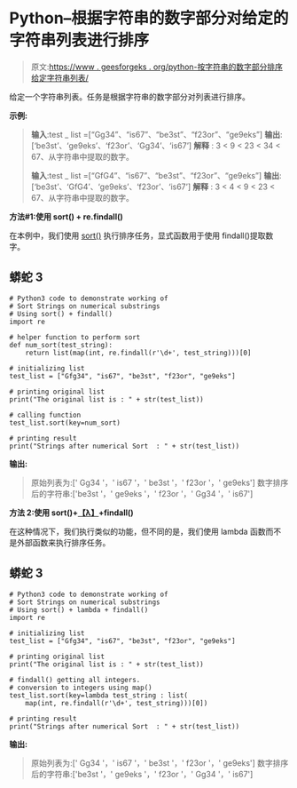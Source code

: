 # Python–根据字符串的数字部分对给定的字符串列表进行排序

> 原文:[https://www . geesforgeks . org/python-按字符串的数字部分排序给定字符串列表/](https://www.geeksforgeeks.org/python-sort-given-list-of-strings-by-part-the-numeric-part-of-string/)

给定一个字符串列表。任务是根据字符串的数字部分对列表进行排序。

**示例:**

> **输入**:test _ list =[“Gg34”、“is67”、“be3st”、“f23or”、“ge9eks”]
> **输出**:[‘be3st’、‘ge9eks’、‘f23or’、‘Gg34’、‘is67’]
> **解释** : 3 < 9 < 23 < 34 < 67、从字符串中提取的数字。
> 
> **输入**:test _ list =[“GfG4”、“is67”、“be3st”、“f23or”、“ge9eks”]
> **输出**:[‘be3st’、‘GfG4’、‘ge9eks’、‘f23or’、‘is67’]
> **解释** : 3 < 4 < 9 < 23 < 67、从字符串中提取的数字。

**方法#1:使用 sort() + re.findall()**

在本例中，我们使用 [sort()](https://www.geeksforgeeks.org/list-methods-in-python-set-2-del-remove-sort-insert-pop-extend/) 执行排序任务，显式函数用于使用 findall()提取数字。

## 蟒蛇 3

```
# Python3 code to demonstrate working of
# Sort Strings on numerical substrings
# Using sort() + findall()
import re

# helper function to perform sort
def num_sort(test_string):
    return list(map(int, re.findall(r'\d+', test_string)))[0]

# initializing list
test_list = ["Gfg34", "is67", "be3st", "f23or", "ge9eks"]

# printing original list
print("The original list is : " + str(test_list))

# calling function
test_list.sort(key=num_sort)

# printing result
print("Strings after numerical Sort  : " + str(test_list))
```

**输出:**

> 原始列表为:[' Gg34 '，' is67 '，' be3st '，' f23or '，' ge9eks']
> 数字排序后的字符串:['be3st '，' ge9eks '，' f23or '，' Gg34 '，' is67']

**方法 2:使用 sort()+**[**【λ】**](https://www.geeksforgeeks.org/python-lambda-anonymous-functions-filter-map-reduce/)**+findall()**

在这种情况下，我们执行类似的功能，但不同的是，我们使用 lambda 函数而不是外部函数来执行排序任务。

## 蟒蛇 3

```
# Python3 code to demonstrate working of
# Sort Strings on numerical substrings
# Using sort() + lambda + findall()
import re

# initializing list
test_list = ["Gfg34", "is67", "be3st", "f23or", "ge9eks"]

# printing original list
print("The original list is : " + str(test_list))

# findall() getting all integers.
# conversion to integers using map()
test_list.sort(key=lambda test_string : list(
    map(int, re.findall(r'\d+', test_string)))[0])

# printing result
print("Strings after numerical Sort  : " + str(test_list))
```

**输出:**

> 原始列表为:[' Gg34 '，' is67 '，' be3st '，' f23or '，' ge9eks']
> 数字排序后的字符串:['be3st '，' ge9eks '，' f23or '，' Gg34 '，' is67']